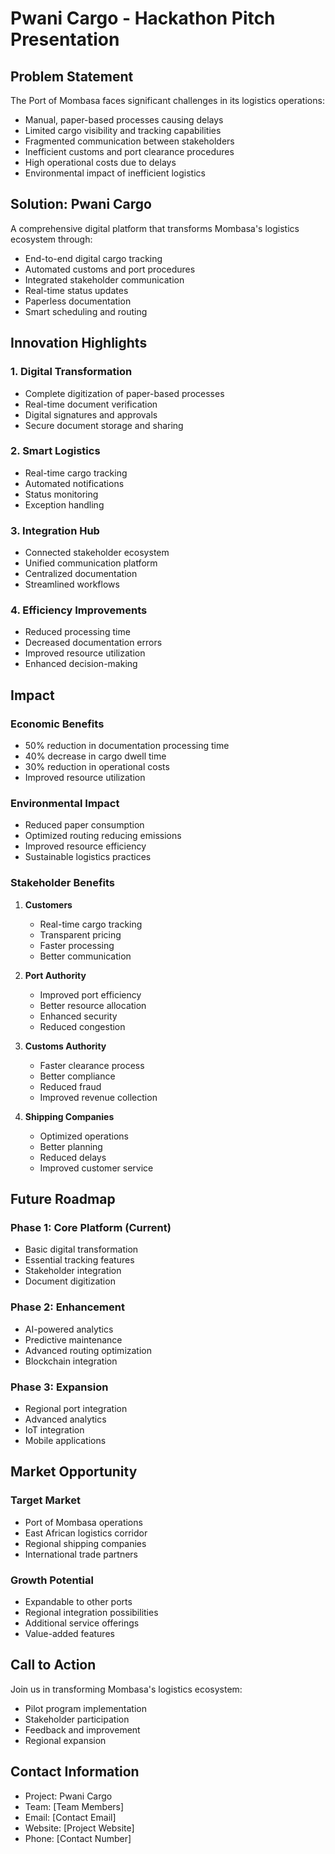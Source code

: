 # Pwani Cargo - Hackathon Pitch Presentation

## Problem Statement

The Port of Mombasa faces significant challenges in its logistics operations:
- Manual, paper-based processes causing delays
- Limited cargo visibility and tracking capabilities
- Fragmented communication between stakeholders
- Inefficient customs and port clearance procedures
- High operational costs due to delays
- Environmental impact of inefficient logistics

## Solution: Pwani Cargo

A comprehensive digital platform that transforms Mombasa's logistics ecosystem through:
- End-to-end digital cargo tracking
- Automated customs and port procedures
- Integrated stakeholder communication
- Real-time status updates
- Paperless documentation
- Smart scheduling and routing

## Innovation Highlights

### 1. Digital Transformation
- Complete digitization of paper-based processes
- Real-time document verification
- Digital signatures and approvals
- Secure document storage and sharing

### 2. Smart Logistics
- Real-time cargo tracking
- Automated notifications
- Status monitoring
- Exception handling

### 3. Integration Hub
- Connected stakeholder ecosystem
- Unified communication platform
- Centralized documentation
- Streamlined workflows

### 4. Efficiency Improvements
- Reduced processing time
- Decreased documentation errors
- Improved resource utilization
- Enhanced decision-making

## Impact

### Economic Benefits
- 50% reduction in documentation processing time
- 40% decrease in cargo dwell time
- 30% reduction in operational costs
- Improved resource utilization

### Environmental Impact
- Reduced paper consumption
- Optimized routing reducing emissions
- Improved resource efficiency
- Sustainable logistics practices

### Stakeholder Benefits
1. **Customers**
   - Real-time cargo tracking
   - Transparent pricing
   - Faster processing
   - Better communication

2. **Port Authority**
   - Improved port efficiency
   - Better resource allocation
   - Enhanced security
   - Reduced congestion

3. **Customs Authority**
   - Faster clearance process
   - Better compliance
   - Reduced fraud
   - Improved revenue collection

4. **Shipping Companies**
   - Optimized operations
   - Better planning
   - Reduced delays
   - Improved customer service

## Future Roadmap

### Phase 1: Core Platform (Current)
- Basic digital transformation
- Essential tracking features
- Stakeholder integration
- Document digitization

### Phase 2: Enhancement
- AI-powered analytics
- Predictive maintenance
- Advanced routing optimization
- Blockchain integration

### Phase 3: Expansion
- Regional port integration
- Advanced analytics
- IoT integration
- Mobile applications

## Market Opportunity

### Target Market
- Port of Mombasa operations
- East African logistics corridor
- Regional shipping companies
- International trade partners

### Growth Potential
- Expandable to other ports
- Regional integration possibilities
- Additional service offerings
- Value-added features

## Call to Action

Join us in transforming Mombasa's logistics ecosystem:
- Pilot program implementation
- Stakeholder participation
- Feedback and improvement
- Regional expansion

## Contact Information

- Project: Pwani Cargo
- Team: [Team Members]
- Email: [Contact Email]
- Website: [Project Website]
- Phone: [Contact Number]